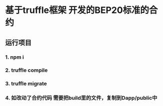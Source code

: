 # 基于truffle框架 开发的BEP20标准的合约
## 运行项目 
### 1. npm i
### 2. truffle compile
### 3. truffle migrate
### 4. 如改动了合约代码 需要把build里的文件，复制到Dapp/public中